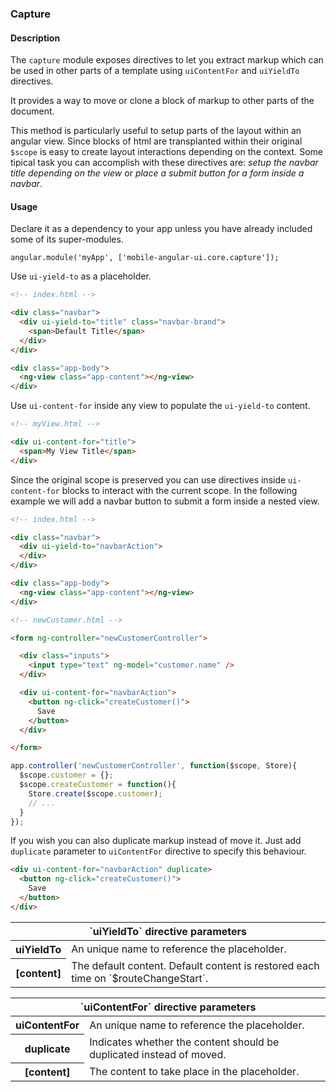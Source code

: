 ### Capture

#### Description

The `capture` module exposes directives to let you extract markup which can be used in other parts of a template using `uiContentFor` and `uiYieldTo` directives.

It provides a way to move or clone a block of markup to other parts of the document.

This method is particularly useful to setup parts of the layout within an angular view. Since blocks of html are transplanted within their original `$scope` is easy to create layout interactions depending on the context. Some tipical task you can accomplish with these directives are: _setup the navbar title depending on the view_ or _place a submit button for a form inside a navbar_.

#### Usage

Declare it as a dependency to your app unless you have already included some of its super-modules.

```
angular.module('myApp', ['mobile-angular-ui.core.capture']);
```

Use `ui-yield-to` as a placeholder.

``` html
<!-- index.html -->

<div class="navbar">
  <div ui-yield-to="title" class="navbar-brand">
    <span>Default Title</span>
  </div>
</div>

<div class="app-body">
  <ng-view class="app-content"></ng-view>
</div>
```

Use `ui-content-for` inside any view to populate the `ui-yield-to` content.

``` html
<!-- myView.html -->

<div ui-content-for="title">
  <span>My View Title</span>
</div>
```

Since the original scope is preserved you can use directives inside `ui-content-for` blocks to interact with the current scope. In the following example we will add a navbar button to submit a form inside a nested view.  


``` html
<!-- index.html -->

<div class="navbar">
  <div ui-yield-to="navbarAction">
  </div>
</div>

<div class="app-body">
  <ng-view class="app-content"></ng-view>
</div>
```

``` html
<!-- newCustomer.html -->

<form ng-controller="newCustomerController">

  <div class="inputs">
    <input type="text" ng-model="customer.name" />  
  </div>

  <div ui-content-for="navbarAction">
    <button ng-click="createCustomer()">
      Save
    </button>
  </div>

</form>
```

``` javascript
app.controller('newCustomerController', function($scope, Store){
  $scope.customer = {};
  $scope.createCustomer = function(){
    Store.create($scope.customer);
    // ...
  }
});
```

If you wish you can also duplicate markup instead of move it. Just add `duplicate` parameter to `uiContentFor` directive to specify this behaviour.

``` html
<div ui-content-for="navbarAction" duplicate>
  <button ng-click="createCustomer()">
    Save
  </button>
</div>
```

<table class="table table-bordered">
  <thead>
    <tr><th colspan="2">`uiYieldTo` directive parameters</th></tr>
  </thead>
  <tbody>
    <tr>
      <th>uiYieldTo</th><td>
        An unique name to reference the placeholder.
      </td>
    </tr>
    <tr>
      <th>[content]</th><td>
        The default content. Default content is restored each time on `$routeChangeStart`.
      </td>
    </tr>
  </tbody>
</table>


<table class="table table-bordered">
  <thead>
    <tr><th colspan="2">`uiContentFor` directive parameters</th></tr>
  </thead>
  <tbody>
    <tr>
      <th>uiContentFor</th><td>
        An unique name to reference the placeholder.
      </td>
    </tr>
    <tr>
      <th>duplicate</th><td>
        Indicates whether the content should be duplicated instead of moved.
      </td>
    </tr>
    <tr>
      <th>[content]</th><td>
        The content to take place in the placeholder.
      </td>
    </tr>
  </tbody>
</table>
